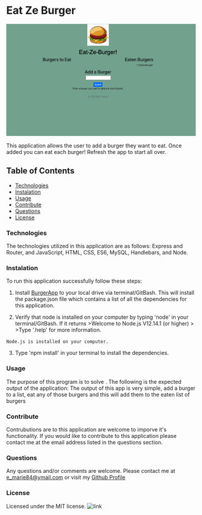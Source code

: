 
# Eat Ze Burger

![image relative path](burgershot.png)

This application allows the user to add a burger they want to eat. Once added you can eat each burger! Refresh the app to start all over.

## Table of Contents 

- [Technologies](#tech)
- [Instalation](#install)
- [Usage](#output)
- [Contribute](#contribute)
- [Questions](#email)
- [License](#license)

### Technologies

 The technologies utilized in this application are as follows: Express and Router, and JavaScript, HTML, CSS, ES6, MySQL, Handlebars, and Node.

### Instalation

 To run this application successfully follow these steps:
  1. Install [BurgerApp](https://erinmarie84.github.io/BurgerApp/) to your local drive via terminal/GitBash. This will install the package.json file which contains a list of all the dependencies for this application. 

  2. Verify that node is installed on your computer by typing 'node' in your terminal/GitBash. If it returns
    >Welcome to Node.js V12.14.1 (or higher)
    >
    >Type '.help' for more information.

    Node.js is installed on your computer.
  3. Type 'npm install' in your terminal to install the dependencies. 

### Usage

 The purpose of this program is to solve . The following is the expected output of the application: The output of this app is very simple, add a burger to a list, eat any of those burgers and this will add them to the eaten list of burgers

### Contribute
 
 Contrubutions are to this application are welcome to imporve it's functionality. If you would like to contribute to this application please contact me at the email address listed in the questions section.

### Questions

 Any questions and/or comments are welcome. Please contact me at e_marie84@ymail.com or visit my [Github Profile](https://github.com/erinmarie84)

 ### License

 Licensed under the MIT license. ![link](https://img.shields.io/github/license/erinmarie84/BurgerApp?color=mediumgreen&style=plastic)

